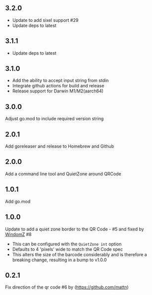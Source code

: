 ## 3.2.0

- Update to add sixel support #29
- Update deps to latest

## 3.1.1

- Update deps to latest

## 3.1.0

- Add the ability to accept input string from stdin
- Integrate github actions for build and release
- Release support for Darwin M1/M2(aarch64)

## 3.0.0

Adjust go.mod to include required version string

## 2.0.1

Add goreleaser and release to Homebrew and Github

## 2.0.0

Add a command line tool and QuietZone around QRCode

## 1.0.1

Add go.mod

## 1.0.0

Update to add a quiet zone border to the QR Code - #5 and fixed by [WindomZ](https://github.com/WindomZ) #8

  - This can be configured with the `QuietZone int` option
  - Defaults to 4 'pixels' wide to match the QR Code spec
  - This alters the size of the barcode considerably and is therefore a breaking change, resulting in a bump to v1.0.0

## 0.2.1 

Fix direction of the qr code #6 by (https://github.com/mattn)
